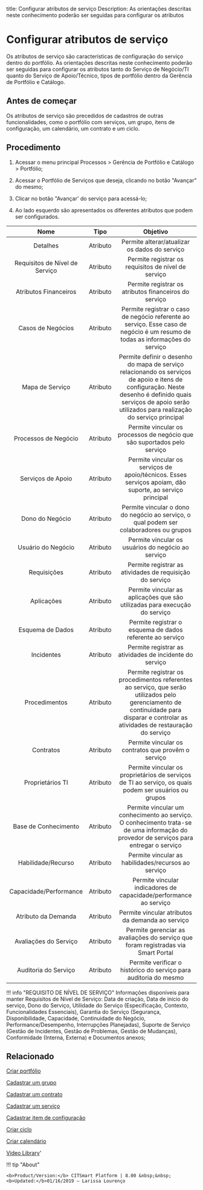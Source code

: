 title: Configurar atributos de serviço
Description: As orientações descritas neste conhecimento poderão ser seguidas para configurar os atributos
# Configurar atributos de serviço
Os atributos de serviço são características de configuração do serviço dentro do portfólio.
As orientações descritas neste conhecimento poderão ser seguidas para configurar os atributos tanto do Serviço de Negócio/TI quanto do Serviço de Apoio/Técnico, tipos de portfólio dentro da Gerência de Portfólio e Catálogo.

Antes de começar
--------------------

Os atributos de serviço são precedidos de cadastros de outras funcionalidades,
como o portfólio com serviços, um grupo, itens de configuração, um calendário,
um contrato e um ciclo.

Procedimento
----------------

1.  Acessar o menu principal Processos \> Gerência de Portfólio e Catálogo \>
    Portfólio;

2.  Acessar o Portfólio de Serviços que deseja, clicando no botão "Avançar" do
    mesmo;

3.  Clicar no botão "Avançar' do serviço para acessá-lo;

4.  Ao lado esquerdo são apresentados os diferentes atributos que podem ser
    configurados.

|            **Nome**            | **Tipo** |                                                                                                  **Objetivo**                                                                                                  |
|:------------------------------:|:--------:|:--------------------------------------------------------------------------------------------------------------------------------------------------------------------------------------------------------------:|
|            Detalhes            | Atributo |                                                                                  Permite alterar/atualizar os dados do serviço                                                                                 |
| Requisitos de Nível de Serviço | Atributo |                                                                               Permite registrar os requisitos de nível de serviço                                                                              |
|      Atributos Financeiros     | Atributo |                                                                              Permite registrar os atributos financeiros do serviço                                                                             |
|        Casos de Negócios       | Atributo |                                          Permite registrar o caso de negócio referente ao serviço. Esse caso de negócio é um resumo de todas as informações do serviço                                         |
|         Mapa de Serviço        | Atributo | Permite definir o desenho do mapa de serviço relacionando os serviços de apoio e itens de configuração. Neste desenho é definido quais serviços de apoio serão utilizados para realização do serviço principal |
|      Processos de Negócio      | Atributo |                                                                    Permite vincular os processos de negócio que são suportados pelo serviço                                                                    |
|        Serviços de Apoio       | Atributo |                                                    Permite vincular os serviços de apoio/técnicos. Esses serviços apoiam, dão suporte, ao serviço principal                                                    |
|         Dono do Negócio        | Atributo |                                                             Permite vincular o dono do negócio ao serviço, o qual podem ser colaboradores ou grupos                                                            |
|       Usuário do Negócio       | Atributo |                                                                               Permite vincular os usuários do negócio ao serviço                                                                               |
|           Requisições          | Atributo |                                                                            Permite registrar as atividades de requisição do serviço                                                                            |
|           Aplicações           | Atributo |                                                                   Permite vincular as aplicações que são utilizadas para execução do serviço                                                                   |
|        Esquema de Dados        | Atributo |                                                                            Permite registrar o esquema de dados referente ao serviço                                                                           |
|           Incidentes           | Atributo |                                                                             Permite registrar as atividades de incidente do serviço                                                                            |
|          Procedimentos         | Atributo |               Permite registrar os procedimentos referentes ao serviço, que serão utilizados pelo gerenciamento de continuidade para disparar e controlar as atividades de restauração do serviço              |
|            Contratos           | Atributo |                                                                               Permite vincular os contratos que provêm o serviço                                                                               |
| Proprietários TI               | Atributo | Permite vincular os proprietários de serviços de TI ao serviço, os quais podem ser usuários ou grupos                                                                                                          |
|      Base de Conhecimento      | Atributo |                                     Permite vincular um conhecimento ao serviço. O conhecimento trata-se de uma informação do provedor de serviços para entregar o serviço                                     |
|       Habilidade/Recurso       | Atributo |                                                                               Permite vincular as habilidades/recursos ao serviço                                                                              |
|     Capacidade/Performance     | Atributo |                                                                        Permite vincular indicadores de capacidade/performance ao serviço                                                                       |
|       Atributo da Demanda      | Atributo |                                                                                Permite vincular atributos da demanda ao serviço                                                                                |
|      Avaliações do Serviço     | Atributo |                                                                Permite gerenciar as avaliações do serviço que foram registradas via Smart Portal                                                               |
|      Auditoria do Serviço      | Atributo |                                                                        Permite verificar o histórico do serviço para auditoria do mesmo                                                                        |


!!! info "REQUISITO DE NÍVEL DE SERVIÇO"
    Informações disponíveis para manter Requisitos de Nível de Serviço: Data de criação, Data de início do serviço, Dono do Serviço, Utilidade do Serviço (Especificação, Contexto, Funcionalidades Essenciais), Garantia do Serviço (Segurança, Disponibilidade, Capacidade, Continuidade do Negócio, Performance/Desempenho, Interrupções Planejadas), Suporte de Serviço (Gestão de Incidentes, Gestão de Problemas, Gestão de Mudanças), Conformidade (Interna, Externa) e Documentos anexos;


Relacionado
---------------

[Criar portfólio](/pt-br/citsmart-platform-8/processes/portfolio-and-catalog/use/create-the-portfolio.html)

[Cadastrar um grupo](/pt-br/citsmart-platform-8/initial-settings/access-settings/user/register-groups.html)

[Cadastrar um contrato](/pt-br/citsmart-platform-8/additional-features/contract-management/use/register-contract.html)

[Cadastrar um serviço](/pt-br/citsmart-platform-8/processes/portfolio-and-catalog/use/register-a-service.html)

[Cadastrar item de configuração](/pt-br/citsmart-platform-8/processes/configuration/use/register-CI.html)

[Criar ciclo](/pt-br/citsmart-platform-8/platform-administration/time/create-cycle.html)

[Criar calendário](/pt-br/citsmart-platform-8/platform-administration/time/create-calendar.html)

<i class='fa fa-youtube-play  fa-2x' style='color:#97ce17;vertical-align: middle;'> </i> [Video Library](https://www.youtube.com/playlist?list=PLB5qK2uzf2RNuLck4D45CohnoacGmsTys)'

!!! tip "About"

    <b>Product/Version:</b> CITSmart Platform | 8.00 &nbsp;&nbsp;
    <b>Updated:</b>01/16/2019 – Larissa Lourenço
